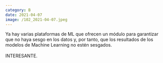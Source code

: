 ```yaml
--- 
category: B 
date: 2021-04-07 
image: /102_2021-04-07.jpeg 
--- 
```


Ya hay varias plataformas de ML que ofrecen un módulo para garantizar que no haya sesgo en los datos y, por tanto, que los resultados de los modelos de Machine Learning no estén sesgados.<br><br>INTERESANTE.